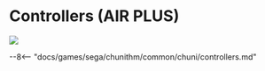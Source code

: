 # Controllers (AIR PLUS)
<img class="header-logo" src="/img/sega/chunithm/airplus/logo.png">

--8<-- "docs/games/sega/chunithm/common/chuni/controllers.md"
